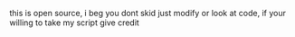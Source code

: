 this is open source, i beg you dont skid just modify or look at code, if your willing to take my script give credit
